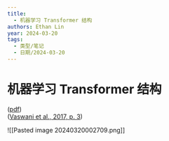 ```yaml
---
title:
  - 机器学习 Transformer 结构
authors: Ethan Lin
year: 2024-03-20
tags:
  - 类型/笔记
  - 日期/2024-03-20
---
```

# 机器学习 Transformer 结构



 ([pdf](zotero://open-pdf/library/items/KYNJZCXR?page=3&annotation=WQDPAIU9))  
([Vaswani et al., 2017, p. 3](zotero://select/library/items/VWSUXG2J))


![[Pasted image 20240320002709.png]]
